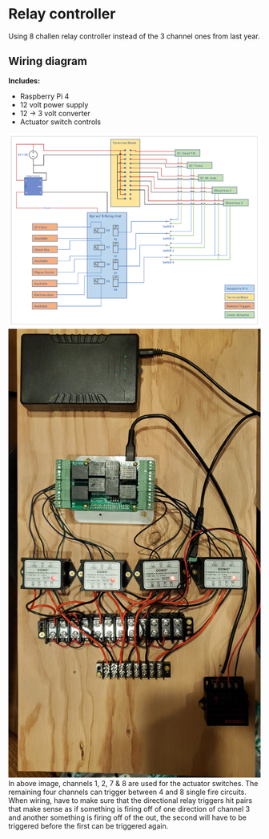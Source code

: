 # Relay controller
Using 8 challen relay controller instead of the 3 channel ones from last year.  

## Wiring diagram
**Includes:**
- Raspberry Pi 4
- 12 volt power supply
- 12 -> 3 volt converter
- Actuator switch controls

<div align="center"><img src="./static/hp_2022_.png" width="600" alt="Schematic for the relay circuit"></img></div>

<div align="center"><img src="./static/pic_relay_setup.jpg" width="600" alt="Relay board in progress"></img></div>
In above image, channels 1, 2, 7 & 8 are used for the actuator switches.  The remaining four channels can trigger between 4 and 8 single fire circuits.  When wiring, have to make sure that the directional relay triggers hit pairs that make sense as if something is firing off of one direction of channel 3 and another something is firing off of the out, the second will have to be triggered before the first can be triggered again.
